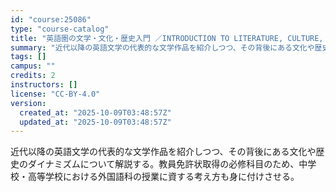 ```yaml
---
id: "course:25086"
type: "course-catalog"
title: "英語圏の文学・文化・歴史入門 ／INTRODUCTION TO LITERATURE, CULTURE, AND HISTORY"
summary: "近代以降の英語文学の代表的な文学作品を紹介しつつ、その背後にある文化や歴史のダイナミズムについて解説する。教員免許状取得の必修科目のため、中学校・高等学校における外国語科の授業に資する考え方も身に付けさせる。"
tags: []
campus: ""
credits: 2
instructors: []
license: "CC-BY-4.0"
version:
  created_at: "2025-10-09T03:48:57Z"
  updated_at: "2025-10-09T03:48:57Z"
---
```

近代以降の英語文学の代表的な文学作品を紹介しつつ、その背後にある文化や歴史のダイナミズムについて解説する。教員免許状取得の必修科目のため、中学校・高等学校における外国語科の授業に資する考え方も身に付けさせる。
